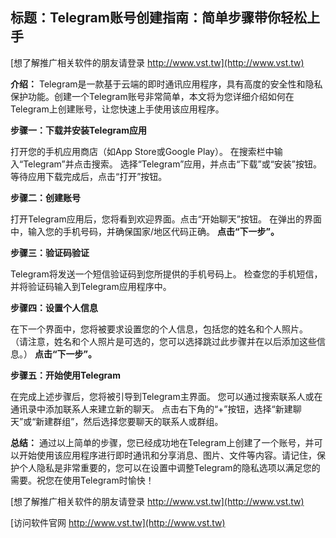 ## **标题：Telegram账号创建指南：简单步骤带你轻松上手**

[想了解推广相关软件的朋友请登录 http://www.vst.tw](http://www.vst.tw)

**介绍：**
Telegram是一款基于云端的即时通讯应用程序，具有高度的安全性和隐私保护功能。创建一个Telegram账号非常简单，本文将为您详细介绍如何在Telegram上创建账号，让您快速上手使用该应用程序。

**步骤一：下载并安装Telegram应用**

打开您的手机应用商店（如App Store或Google Play）。
在搜索栏中输入“Telegram”并点击搜索。
选择“Telegram”应用，并点击“下载”或“安装”按钮。
等待应用下载完成后，点击“打开”按钮。

**步骤二：创建账号**

打开Telegram应用后，您将看到欢迎界面。点击“开始聊天”按钮。
在弹出的界面中，输入您的手机号码，并确保国家/地区代码正确。
**点击“下一步”。**

**步骤三：验证码验证**

Telegram将发送一个短信验证码到您所提供的手机号码上。
检查您的手机短信，并将验证码输入到Telegram应用程序中。

**步骤四：设置个人信息**

在下一个界面中，您将被要求设置您的个人信息，包括您的姓名和个人照片。 （请注意，姓名和个人照片是可选的，您可以选择跳过此步骤并在以后添加这些信息。）
**点击“下一步”。**

**步骤五：开始使用Telegram**

在完成上述步骤后，您将被引导到Telegram主界面。
您可以通过搜索联系人或在通讯录中添加联系人来建立新的聊天。
点击右下角的“+”按钮，选择“新建聊天”或“新建群组”，然后选择您要聊天的联系人或群组。

**总结：**
通过以上简单的步骤，您已经成功地在Telegram上创建了一个账号，并可以开始使用该应用程序进行即时通讯和分享消息、图片、文件等内容。请记住，保护个人隐私是非常重要的，您可以在设置中调整Telegram的隐私选项以满足您的需要。祝您在使用Telegram时愉快！

[想了解推广相关软件的朋友请登录 http://www.vst.tw](http://www.vst.tw)


[访问软件官网 http://www.vst.tw](http://www.vst.tw)
